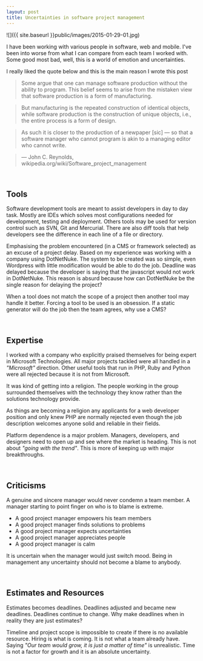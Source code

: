 ```yaml
---
layout: post
title: Uncertainties in software project management
---
```


![]({{ site.baseurl }}public/images/2015-01-29-01.jpg)

I have been working with various people in software, web and mobile. I've been into worse from what I can compare from each team I worked with. Some good most bad, well, this is a world of emotion and uncertainties.

<!--more-->

I really liked the quote below and this is the main reason I wrote this post

> Some argue that one can manage software production without the ability to program. This belief seems to arise from the mistaken view that software production is a form of manufacturing.

> But manufacturing is the repeated construction of identical objects, while software production is the construction of unique objects, i.e., the entire process is a form of design.

> As such it is closer to the production of a newpaper [sic] — so that a software manager who cannot program is akin to a managing editor who cannot write.

> — John C. Reynolds, wikipedia.org/wiki/Software_project_management

<br/>

## Tools

Software development tools are meant to assist developers in day to day task. Mostly are IDEs which solves most configurations needed for development, testing and deployment. Others tools may be used for version control such as SVN, Git and Mercurial. There are also diff tools that help developers see the difference in each line of a file or directory.

Emphasising the problem encountered (in a CMS or framework selected) as an excuse of a project delay. Based on my experience was working with a company using DotNetNuke. The system to be created was so simple, even Wordpress with little modification would be able to do the job. Deadline was delayed because the developer is saying that the javascript would not work in DotNetNuke. This reason is absurd because how can DotNetNuke be the single reason for delaying the project?

When a tool does not match the scope of a project then another tool may handle it better. Forcing a tool to be used is an obsession. If a static generator will do the job then the team agrees, why use a CMS?

<br/>

## Expertise

I worked with a company who explicitly praised themselves for being expert in Microsoft Technologies. All major projects tackled were all handled in a _"Microsoft"_ direction. Other useful tools that run in PHP, Ruby and Python were all rejected because it is not from Microsoft.

It was kind of getting into a religion. The people working in the group surrounded themselves with the technology they know rather than the solutions technology provide.

As things are becoming a religion any applicants for a web developer position and only knew PHP are normally rejected even though the job description welcomes anyone solid and reliable in their fields.

Platform dependence is a major problem. Managers, developers, and designers need to open up and see where the market is heading. This is not about _"going with the trend"_. This is more of keeping up with major breakthroughs.

<br/>

## Criticisms

A genuine and sincere manager would never condemn a team member. A manager starting to point finger on who is to blame is extreme.

- A good project manager empowers his team members
- A good project manager finds solutions to problems
- A good project manager expects uncertainties  
- A good project manager appreciates people
- A good project manager is calm

It is uncertain when the manager would just switch mood. Being in management any uncertainty should not become a blame to anybody.

<br/>

## Estimates and Resources

Estimates becomes deadlines. Deadlines adjusted and became new deadlines. Deadlines continue to change. Why make deadlines when in reality they are just estimates?

Timeline and project scope is impossible to create if there is no available resource. Hiring is what is coming. It is not what a team already have. Saying _"Our team would grow, it is just a matter of time"_ is unrealistic. Time is not a factor for growth and it is an absolute uncertainty.
